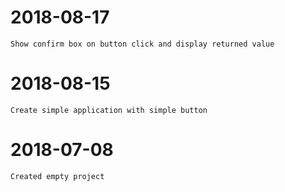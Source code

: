 # 2018-08-17
```
Show confirm box on button click and display returned value
```

# 2018-08-15
```
Create simple application with simple button
```

# 2018-07-08
```
Created empty project
```